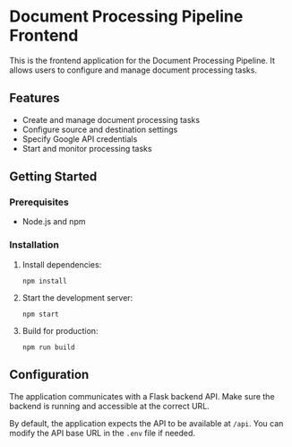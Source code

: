 # Document Processing Pipeline Frontend

This is the frontend application for the Document Processing Pipeline. It allows users to configure and manage document processing tasks.

## Features

- Create and manage document processing tasks
- Configure source and destination settings
- Specify Google API credentials
- Start and monitor processing tasks

## Getting Started

### Prerequisites

- Node.js and npm

### Installation

1. Install dependencies:
   ```
   npm install
   ```

2. Start the development server:
   ```
   npm start
   ```

3. Build for production:
   ```
   npm run build
   ```

## Configuration

The application communicates with a Flask backend API. Make sure the backend is running and accessible at the correct URL.

By default, the application expects the API to be available at `/api`. You can modify the API base URL in the `.env` file if needed. 